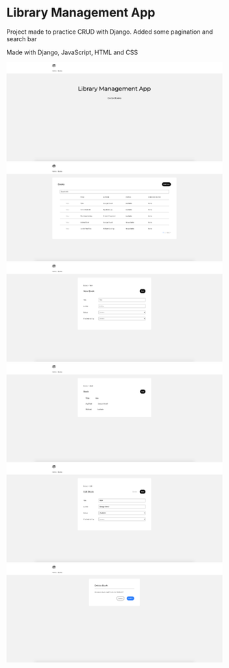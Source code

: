 # Library Management App

Project made to practice CRUD with Django. Added some pagination and search bar

Made with Django, JavaScript, HTML and CSS

<img src="static/images/Example-1.png">
<img src="static/images/Example-2.png">
<img src="static/images/Example-3.png">
<img src="static/images/Example-4.png">
<img src="static/images/Example-5.png">
<img src="static/images/Example-6.png">
